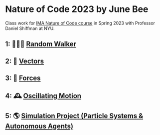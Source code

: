 # Nature of Code 2023 by June Bee
Class work for [IMA Nature of Code course](https://github.com/nature-of-code/noc-syllabus-S23) in Spring 2023 with Professor Daniel Shiffman at NYU.

## 1: 🚶🏼‍♂️ [Random Walker](https://junebee66.github.io/co-vision/)<br/> 
## 2: 🏹 [Vectors](https://junebee66.github.io/co-vision/)<br/> 
## 3: 💨 [Forces](https://junebee66.github.io/co-vision/)<br/> 
## 4: 🕰️ [Oscillating Motion](https://junebee66.github.io/co-vision/)<br/> 
## 5: 🌎 [Simulation Project (Particle Systems & Autonomous Agents)](https://junebee66.github.io/co-vision/)<br/> 

